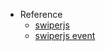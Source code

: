 - Reference
  - [swiperjs](https://swiperjs.com/react)
  - [swiperjs event](https://swiperjs.com/swiper-api#events)
